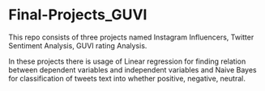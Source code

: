 # Final-Projects_GUVI

This repo consists of three projects named Instagram Influencers, Twitter Sentiment Analysis, GUVI rating Analysis.

In these projects there is usage of Linear regression for finding relation between dependent variables and independent variables and Naive Bayes for classification of tweets text into whether positive, negative, neutral.
